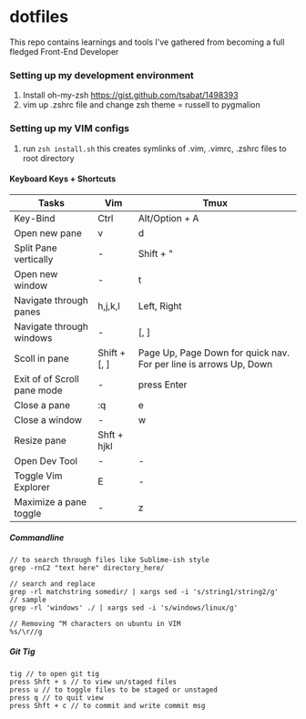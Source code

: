 dotfiles
=======================

This repo contains learnings and tools I've gathered from becoming a full fledged Front-End Developer

### Setting up my development environment
1. Install oh-my-zsh https://gist.github.com/tsabat/1498393
2. vim up .zshrc file and change zsh theme = russell to pygmalion

### Setting up my VIM configs
1. run ```zsh install.sh```
this creates symlinks of .vim, .vimrc, .zshrc files to root directory

#### Keyboard Keys + Shortcuts
Tasks | Vim | Tmux
--- | --- | ---
Key-Bind | Ctrl | Alt/Option + A
Open new pane | v | d
Split Pane vertically | - | Shift + "
Open new window | - | t
Navigate through panes | h,j,k,l | Left, Right
Navigate through windows | - | [, ]
Scoll in pane | Shift + [, ] | Page Up, Page Down for quick nav. For per line is arrows Up, Down
Exit of of Scroll pane mode | - | press Enter
Close a pane | :q | e
Close a window | - | w
Resize pane | Shft + hjkl
Open Dev Tool | - | -
Toggle Vim Explorer | E | -
Maximize a pane toggle | - | z

##### Commandline 
```
// to search through files like Sublime-ish style
grep -rnC2 "text here" directory_here/

// search and replace
grep -rl matchstring somedir/ | xargs sed -i 's/string1/string2/g'
// sample
grep -rl 'windows' ./ | xargs sed -i 's/windows/linux/g'

// Removing ^M characters on ubuntu in VIM
%s/\r//g
```
##### Git Tig
```
tig // to open git tig
press Shft + s // to view un/staged files
press u // to toggle files to be staged or unstaged
press q // to quit view
press Shft + c // to commit and write commit msg
```
